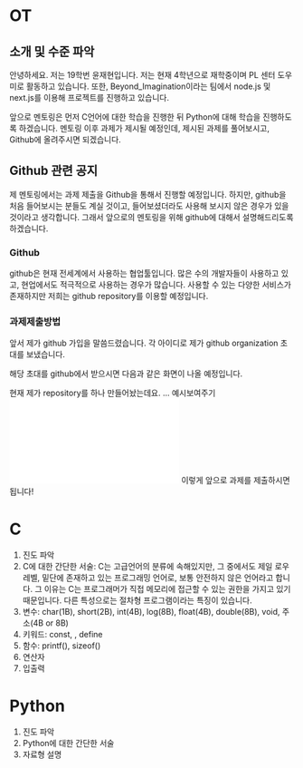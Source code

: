 # OT
## 소개 및 수준 파악
안녕하세요. 저는 19학번 윤재현입니다. 저는 현재 4학년으로 재학중이며 PL 센터 도우미로 활동하고 있습니다. 또한, Beyond_Imagination이라는 팀에서 node.js 및 next.js를 이용해 프로젝트를 진행하고 있습니다. 

앞으로 멘토링은 먼저 C언어에 대한 학습을 진행한 뒤 Python에 대해 학습을 진행하도록 하겠습니다. 멘토링 이후 과제가 제시될 예정인데, 제시된 과제를 풀어보시고, Github에 올려주시면 되겠습니다. 
## Github 관련 공지
제 멘토링에서는 과제 제출을 Github을 통해서 진행할 예정입니다. 
하지만, github을 처음 들어보시는 분들도 계실 것이고, 들어보셨더라도 사용해 보시지 않은 경우가 있을 것이라고 생각합니다. 그래서 앞으로의 멘토링을 위해 github에 대해서 설명해드리도록 하겠습니다.
### Github 
github은 현재 전세계에서 사용하는 협업툴입니다. 많은 수의 개발자들이 사용하고 있고, 현업에서도 적극적으로 사용하는 경우가 많습니다. 사용할 수 있는 다양한 서비스가 존재하지만 저희는 github repository를 이용할 예정입니다.
### 과제제출방법 
앞서 제가 github 가입을 말씀드렸습니다. 각 아이디로 제가 github organization 초대를 보냈습니다. 

해당 초대를 github에서 받으시면 다음과 같은 화면이 나올 예정입니다. 

현재 제가 repository를 하나 만들어놨는데요. ... 예시보여주기
![Git 협업 방법](Git%20협업%20방법.md)
이렇게 앞으로 과제를 제출하시면 됩니다!
# C
1. 진도 파악
2. C에 대한 간단한 서술: 
   C는 고급언어의 분류에 속해있지만, 그 중에서도 제일 로우레벨, 밑단에 존재하고 있는 프로그래밍 언어로, 보통 안전하지 않은 언어라고 합니다. 그 이유는 C는 프로그래머가 직접 메모리에 접근할 수 있는 권한을 가지고 있기 때문입니다. 다른 특성으로는 절차형 프로그램이라는 특징이 있습니다. 
3. 변수:
   char(1B), short(2B), int(4B), log(8B), float(4B), double(8B), void, 주소(4B or 8B)
4. 키워드:
   const, , define
5. 함수:
   printf(), sizeof()
6. 연산자
7. 입출력
# Python
1. 진도 파악
2. Python에 대한 간단한 서술
3. 자료형 설명
